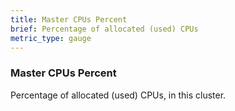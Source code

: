 ```yaml
---
title: Master CPUs Percent
brief: Percentage of allocated (used) CPUs
metric_type: gauge
---
```

### Master CPUs Percent

Percentage of allocated (used) CPUs, in this cluster.
